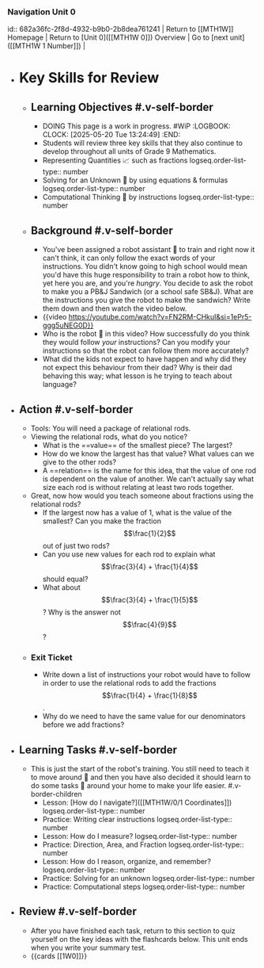 ### Navigation Unit 0
id:: 682a36fc-2f8d-4932-b9b0-2b8dea761241
| Return to [[MTH1W]] Homepage | Return to [Unit 0]([[MTH1W 0]]) Overview | Go to [next unit]([[MTH1W 1 Number]]) |
- # Key Skills for Review
	- ## Learning Objectives #.v-self-border
		- DOING This page is a work in progress. #WiP
		  :LOGBOOK:
		  CLOCK: [2025-05-20 Tue 13:24:49]
		  :END:
		- Students will review three key skills that they also continue to develop throughout all units of Grade 9 Mathematics.
		- Representing Quantities 📈 such as fractions
		  logseq.order-list-type:: number
		- Solving for an Unknown 🟰 by using equations & formulas
		  logseq.order-list-type:: number
		- Computational Thinking 🧮 by  instructions
		  logseq.order-list-type:: number
	- ## Background #.v-self-border
		- You've been assigned a robot assistant 🤖 to train and right now it can't think, it can only follow the exact words of your instructions. You didn't know going to high school would mean you'd have this huge responsibility to train a robot how to think, yet here you are, and you're *hungry*. You decide to ask the robot to make you a PB&J Sandwich (or a school safe SB&J). What are the instructions you give the robot to make the sandwich? Write them down and then watch the video below.
		- {{video https://youtube.com/watch?v=FN2RM-CHkuI&si=1ePr5-ggg5uNEG0D}}
		- Who is the robot 🤖 in this video? How successfully do you think they would follow *your* instructions? Can you modify your instructions so that the robot can follow them more accurately?
		- What did the kids not expect to have happen and why did they not expect this behaviour from their dad? Why is their dad behaving this way; what lesson is he trying to teach about language?
- ## Action #.v-self-border
	- Tools:  You will need a package of relational rods.
	- Viewing the relational rods, what do you notice?
		- What is the ==value== of the smallest piece? The largest?
		- How do we know the largest has that value? What values can we give to the other rods?
		- A ==relation== is the name for this idea, that the value of one rod is dependent on the value of another. We can't actually say what size each rod is without relating at least two rods together.
	- Great, now how would you teach someone about fractions using the relational rods?
		- If the largest now has a value of 1, what is the value of the smallest? Can you make the fraction $$\frac{1}{2}$$ out of just two rods?
		- Can you use new values for each rod to explain what $$\frac{3}{4} + \frac{1}{4}$$ should equal?
		- What about $$\frac{3}{4} + \frac{1}{5}$$? Why is the answer not $$\frac{4}{9}$$?
	- ### Exit Ticket
		- Write down a list of instructions your robot would have to follow in order to use the relational rods to add the fractions $$\frac{1}{4} + \frac{1}{8}$$.
		- Why do we need to have the same value for our denominators before we add fractions?
- ## Learning Tasks #.v-self-border
	- This is just the start of the robot's training. You still need to teach it to move around 🦿 and then you have also decided it should learn to do some tasks 🦾 around your home to make your life easier. #.v-border-children
		- Lesson:  [How do I navigate?]([[MTH1W/0/1 Coordinates]])
		  logseq.order-list-type:: number
		- Practice:  Writing clear instructions
		  logseq.order-list-type:: number
		- Lesson:  How do I measure?
		  logseq.order-list-type:: number
		- Practice:  Direction, Area, and Fraction
		  logseq.order-list-type:: number
		- Lesson:  How do I reason, organize, and remember?
		  logseq.order-list-type:: number
		- Practice:  Solving for an unknown
		  logseq.order-list-type:: number
		- Practice:  Computational steps
		  logseq.order-list-type:: number
- ## Review #.v-self-border
	- After you have finished each task, return to this section to quiz yourself on the key ideas with the flashcards below. This unit ends when you write your summary test.
	- {{cards [[1W0]]}}